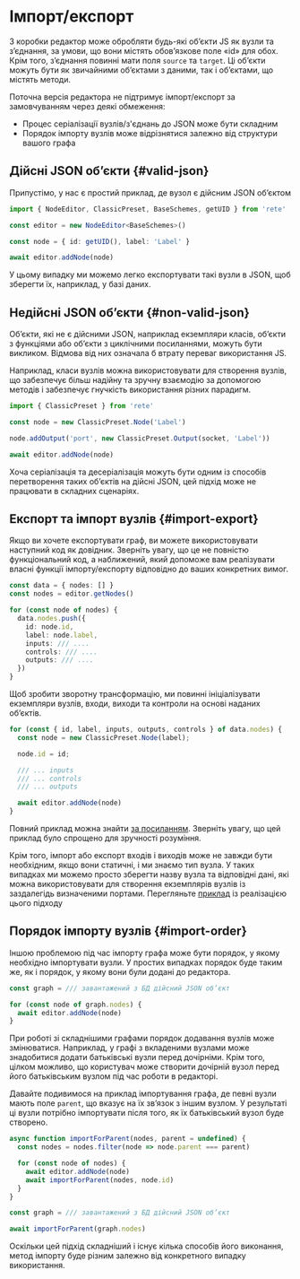 # Імпорт/експорт

З коробки редактор може обробляти будь-які об’єкти JS як вузли та з’єднання, за умови, що вони містять обов’язкове поле «id» для обох. Крім того, з’єднання повинні мати поля `source` та `target`. Ці об’єкти можуть бути як звичайними об’єктами з даними, так і об’єктами, що містять методи.

Поточна версія редактора не підтримує імпорт/експорт за замовчуванням через деякі обмеження:

- Процес серіалізації вузлів/з'єднань до JSON може бути складним
- Порядок імпорту вузлів може відрізнятися залежно від структури вашого графа

## Дійсні JSON об’єкти {#valid-json}

Припустімо, у нас є простий приклад, де вузол є дійсним JSON об’єктом

```ts
import { NodeEditor, ClassicPreset, BaseSchemes, getUID } from 'rete'

const editor = new NodeEditor<BaseSchemes>()

const node = { id: getUID(), label: 'Label' }

await editor.addNode(node)
```

У цьому випадку ми можемо легко експортувати такі вузли в JSON, щоб зберегти їх, наприклад, у базі даних.

## Недійсні JSON об’єкти {#non-valid-json}

Об’єкти, які не є дійсними JSON, наприклад екземпляри класів, об’єкти з функціями або об’єкти з циклічними посиланнями, можуть бути викликом. Відмова від них означала б втрату переваг використання JS.

Наприклад, класи вузлів можна використовувати для створення вузлів, що забезпечує більш надійну та зручну взаємодію за допомогою методів і забезпечує гнучкість використання різних парадигм.

```ts
import { ClassicPreset } from 'rete'

const node = new ClassicPreset.Node('Label')

node.addOutput('port', new ClassicPreset.Output(socket, 'Label'))

await editor.addNode(node)
```

Хоча серіалізація та десеріалізація можуть бути одним із способів перетворення таких об’єктів на дійсні JSON, цей підхід може не працювати в складних сценаріях.

## Експорт та імпорт вузлів {#import-export}

Якщо ви хочете експортувати граф, ви можете використовувати наступний код як довідник. Зверніть увагу, що це не повністю функціональний код, а наближений, який допоможе вам реалізувати власні функції імпорту/експорту відповідно до ваших конкретних вимог.

```ts
const data = { nodes: [] }
const nodes = editor.getNodes()

for (const node of nodes) {
  data.nodes.push({
    id: node.id,
    label: node.label,
    inputs: /// ....
    controls: /// ....
    outputs: /// ....
  })
}
```

Щоб зробити зворотну трансформацію, ми повинні ініціалізувати екземпляри вузлів, входи, виходи та контроли на основі наданих об’єктів.

```ts
for (const { id, label, inputs, outputs, controls } of data.nodes) {
  const node = new ClassicPreset.Node(label);

  node.id = id;

  /// ... inputs
  /// ... controls
  /// ... outputs

  await editor.addNode(node)
}
```

Повний приклад можна знайти [за посиланням](https://codesandbox.io/s/rete-js-v2-import-export-999y8z?file=/src/index.ts:3276-3465). Зверніть увагу, що цей приклад було спрощено для зручності розуміння.

Крім того, імпорт або експорт входів і виходів може не завжди бути необхідним, якщо вони статичні, і ми знаємо тип вузла. У таких випадках ми можемо просто зберегти назву вузла та відповідні дані, які можна використовувати для створення екземплярів вузлів із заздалегідь визначеними портами. Перегляньте [приклад](https://codesandbox.io/s/rete-js-2-3d-configurator-43o7ex?file=/src/node-editor/import.js) із реалізацією цього підходу

## Порядок імпорту вузлів {#import-order}

Іншою проблемою під час імпорту графа може бути порядок, у якому необхідно імпортувати вузли. У простих випадках порядок буде таким же, як і порядок, у якому вони були додані до редактора.

```ts
const graph = /// завантажений з БД дійсний JSON об’єкт

for (const node of graph.nodes) {
  await editor.addNode(node)
}
```

При роботі зі складнішими графами порядок додавання вузлів може змінюватися. Наприклад, у графі з вкладеними вузлами може знадобитися додати батьківські вузли перед дочірніми. Крім того, цілком можливо, що користувач може створити дочірній вузол перед його батьківським вузлом під час роботи в редакторі.

Давайте подивимося на приклад імпортування графа, де певні вузли мають поле `parent`, що вказує на їх зв’язок з іншим вузлом. У результаті ці вузли потрібно імпортувати після того, як їх батьківський вузол буде створено.

```ts
async function importForParent(nodes, parent = undefined) {
  const nodes = nodes.filter(node => node.parent === parent)

  for (const node of nodes) {
    await editor.addNode(node)
    await importForParent(nodes, node.id)
  }
}

const graph = /// завантажений з БД дійсний JSON об’єкт

await importForParent(graph.nodes)
```

Оскільки цей підхід складніший і існує кілька способів його виконання, метод імпорту буде різним залежно від конкретного випадку використання.
